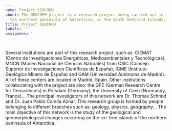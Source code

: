 ```yaml
---
name: Project GEOCHEM
about: The GEOCHEM project is a research project being carried out in the region of
  the northern peninsula of Antarctica, in the South Shetland Islands.
title: Project GEOCHEM
labels: ''
assignees: ''

---
```


Several institutions are part of this research project, such as: CIEMAT (Centro de Investigaciones Energéticas, Medioambientales y Tecnológicas), MNCN (Museo Nacional de Ciencias Naturales) from CSIC (Consejo Superior de Investigaciones Científicas de España), IGME (Instituto Geológico Minero de España) and UAM (Universidad Autónoma de Madrid). All of these centers are located in Madrid, Spain.
Other institutions collaborating with the project are also: the GFZ (German Research Centre for Geosciences) in Potsdam (Germany), the University of Caen (Normandy, France)...
The principal investigators of this network are Dr. Thomas Schmid and Dr. Juan Pablo Corella Aznar.
This research group is formed by people belonging to different branches such as: geology, physics, geography... The main objective of this network is the study of the geological and geomorphological changes occurring on the ice-free islands of the northern peninsula of Antarctica.
